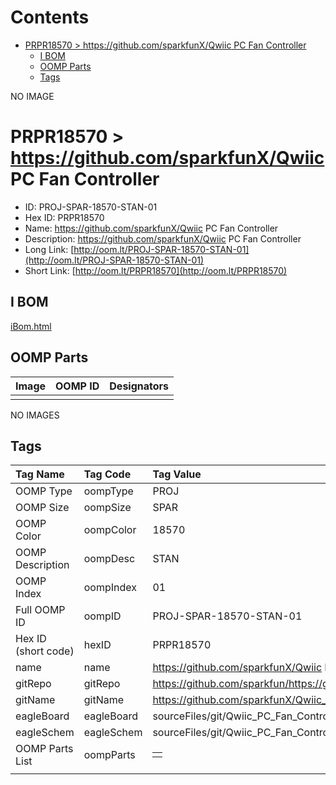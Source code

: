 



Contents
========

* [PRPR18570 > https://github.com/sparkfunX/Qwiic PC Fan Controller](#prpr18570--httpsgithubcomsparkfunxqwiic-pc-fan-controller)
	* [I BOM](#i-bom)
	* [OOMP Parts](#oomp-parts)
	* [Tags](#tags)
  
NO IMAGE  
# PRPR18570 > https://github.com/sparkfunX/Qwiic PC Fan Controller

- ID: PROJ-SPAR-18570-STAN-01
- Hex ID: PRPR18570
- Name: https://github.com/sparkfunX/Qwiic PC Fan Controller
- Description: https://github.com/sparkfunX/Qwiic PC Fan Controller
- Long Link: [http://oom.lt/PROJ-SPAR-18570-STAN-01](http://oom.lt/PROJ-SPAR-18570-STAN-01)
- Short Link: [http://oom.lt/PRPR18570](http://oom.lt/PRPR18570)

## I BOM
  
[iBom.html](https://htmlpreview.github.io/?https://github.com/oomlout/oomlout_OOMP_projects_V2/blob/main/PROJ/SPAR/18570/STAN/01/ibom.html)
## OOMP Parts
  

|Image|OOMP ID|Designators|
| :--- | :--- | :--- |
||||
  
NO IMAGES  
## Tags
  

|Tag Name|Tag Code|Tag Value|
| :--- | :--- | :--- |
|OOMP Type|oompType|PROJ|
|OOMP Size|oompSize|SPAR|
|OOMP Color|oompColor|18570|
|OOMP Description|oompDesc|STAN|
|OOMP Index|oompIndex|01|
|Full OOMP ID|oompID|PROJ-SPAR-18570-STAN-01|
|Hex ID (short code)|hexID|PRPR18570|
|name|name|https://github.com/sparkfunX/Qwiic PC Fan Controller|
|gitRepo|gitRepo|https://github.com/sparkfun/https://github.com/sparkfunX/Qwiic_PC_Fan_Controller|
|gitName|gitName|https://github.com/sparkfunX/Qwiic_PC_Fan_Controller|
|eagleBoard|eagleBoard|sourceFiles/git/Qwiic_PC_Fan_Controller/Hardware/Qwiic_4_Pin_Fan_Controller.brd|
|eagleSchem|eagleSchem|sourceFiles/git/Qwiic_PC_Fan_Controller/Hardware/Qwiic_4_Pin_Fan_Controller.sch|
|OOMP Parts List|oompParts|<table><tr><td></td></tr></table>|
||||
